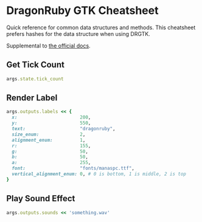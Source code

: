 # DragonRuby GTK Cheatsheet

Quick reference for common data structures and methods. This cheatsheet prefers hashes for the data structure when using DRGTK.

Supplemental to [the official docs](https://docs.dragonruby.org).

## Get Tick Count

``` ruby
args.state.tick_count
```

## Render Label

``` ruby
args.outputs.labels << {
  x:                       200,
  y:                       550,
  text:                    "dragonruby",
  size_enum:               2,
  alignment_enum:          1,
  r:                       155,
  g:                       50,
  b:                       50,
  a:                       255,
  font:                    "fonts/manaspc.ttf",
  vertical_alignment_enum: 0, # 0 is bottom, 1 is middle, 2 is top
}
```

## Play Sound Effect

``` ruby
args.outputs.sounds << 'something.wav'
```
